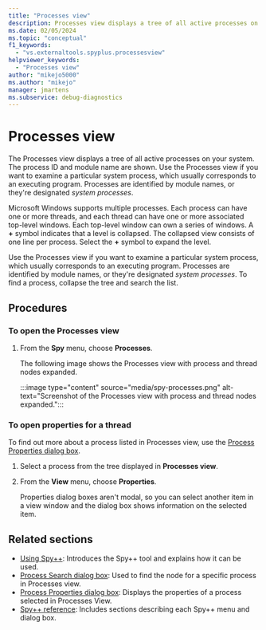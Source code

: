 ```yaml
---
title: "Processes view"
description: Processes view displays a tree of all active processes on your system. Learn about its contents and uses, and follow the links to additional information. 
ms.date: 02/05/2024
ms.topic: "conceptual"
f1_keywords:
  - "vs.externaltools.spyplus.processesview"
helpviewer_keywords:
  - "Processes view"
author: "mikejo5000"
ms.author: "mikejo"
manager: jmartens
ms.subservice: debug-diagnostics
---
```


# Processes view

The Processes view displays a tree of all active processes on your system. The process ID and module name are shown. Use the Processes view if you want to examine a particular system process, which usually corresponds to an executing program. Processes are identified by module names, or they're designated *system processes*.

Microsoft Windows supports multiple processes. Each process can have one or more threads, and each thread can have one or more associated top-level windows. Each top-level window can own a series of windows. A **+** symbol indicates that a level is collapsed. The collapsed view consists of one line per process. Select the **+** symbol to expand the level.

Use the Processes view if you want to examine a particular system process, which usually corresponds to an executing program. Processes are identified by module names, or they're designated *system processes*. To find a process, collapse the tree and search the list.

## Procedures

### To open the Processes view

1. From the **Spy** menu, choose **Processes**.

    The following image shows the Processes view with process and thread nodes expanded.

    :::image type="content" source="media/spy-processes.png" alt-text="Screenshot of the Processes view with process and thread nodes expanded.":::

### To open properties for a thread

To find out more about a process listed in Processes view, use the [Process Properties dialog box](process-properties-dialog-box.md).

1. Select a process from the tree displayed in **Processes view**.

2. From the **View** menu, choose **Properties**.

   Properties dialog boxes aren't modal, so you can select another item in a view window and the dialog box shows information on the selected item.

## Related sections

- [Using Spy++](using-spy-increment.md): Introduces the Spy++ tool and explains how it can be used.
- [Process Search dialog box](search-tools-for-spy-increment-views.md#process-search): Used to find the node for a specific process in Processes view.
- [Process Properties dialog box](process-properties-dialog-box.md): Displays the properties of a process selected in Processes View.
- [Spy++ reference](spy-increment-reference.md): Includes sections describing each Spy++ menu and dialog box.